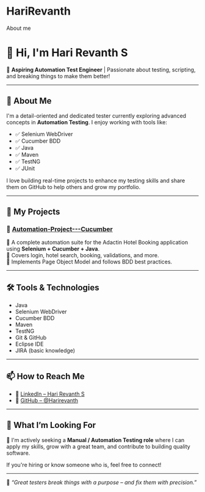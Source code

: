 # HariRevanth
About me
# 👋 Hi, I'm Hari Revanth S

🎯 **Aspiring Automation Test Engineer** | Passionate about testing, scripting, and breaking things to make them better!

---

## 💼 About Me

I'm a detail-oriented and dedicated tester currently exploring advanced concepts in **Automation Testing**. I enjoy working with tools like:

- ✅ Selenium WebDriver  
- ✅ Cucumber BDD  
- ✅ Java  
- ✅ Maven  
- ✅ TestNG  
- ✅ JUnit  

I love building real-time projects to enhance my testing skills and share them on GitHub to help others and grow my portfolio.

---

## 🚀 My Projects

### 📌 [Automation-Project---Cucumber](https://github.com/Harirevanth/Automation-Project---Cucumber)
🔹 A complete automation suite for the Adactin Hotel Booking application using **Selenium + Cucumber + Java**.  
🔹 Covers login, hotel search, booking, validations, and more.  
🔹 Implements Page Object Model and follows BDD best practices.

---

## 🛠️ Tools & Technologies

- Java  
- Selenium WebDriver  
- Cucumber BDD  
- Maven  
- TestNG  
- Git & GitHub  
- Eclipse IDE  
- JIRA (basic knowledge)  

---

## 📫 How to Reach Me

- 🔗 [LinkedIn – Hari Revanth S](https://www.linkedin.com/in/hari-revanth-s-b229281b3)  
- 🔗 [GitHub – @Harirevanth](https://github.com/Harirevanth)  

---

## 📌 What I’m Looking For

🎯 I'm actively seeking a **Manual / Automation Testing role** where I can apply my skills, grow with a great team, and contribute to building quality software.

If you're hiring or know someone who is, feel free to connect!

---

🧪 _“Great testers break things with a purpose – and fix them with precision.”_  
